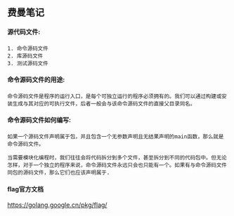 ## 费曼笔记 ##

#### 源代码文件:
    1. 命令源码文件
    2. 库源码文件
    3. 测试源码文件

#### 命令源码文件的用途:
    命令源码文件是程序的运行入口，是每个可独立运行的程序必须拥有的。我们可以通过构建或安装生成与其对应的可执行文件，后者一般会与该命令源码文件的直接父目录同名。

#### 命令源码文件如何编写:
    如果一个源码文件声明属于包，并且包含一个无参数声明且无结果声明的main函数，那么就是命令源码文件。

    当需要模块化编程时，我们往往会将代码拆分到多个文件，甚至拆分到不同的代码包中。但无论怎样，对于一个独立的程序来说，命令源码文件永远只会也只能有一个。如果有与命令源码文件同包的源码文件，那么它们也应该声明属于.


#### flag官方文档
https://golang.google.cn/pkg/flag/